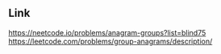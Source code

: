 
## Link
https://neetcode.io/problems/anagram-groups?list=blind75
https://leetcode.com/problems/group-anagrams/description/
